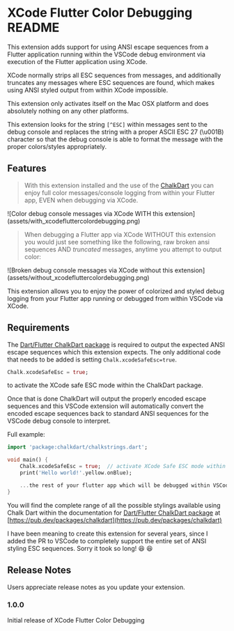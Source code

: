 # XCode Flutter Color Debugging README

This extension adds support for using ANSI escape sequences from a Flutter application running within the VSCode debug environment via execution of the Flutter application using XCode.

XCode normally strips all ESC sequences from messages, and additionally truncates any messages
where ESC sequences are found, which makes using ANSI styled output from within XCode impossible.

This extension only activates itself on the Mac OSX platform and does absolutely nothing on any other platforms.

This extension looks for the string `[^ESC]` within messages sent to the debug console and replaces the string with a proper ASCII ESC 27 (\u001B)
character so that the debug console is able to format the message with the
proper colors/styles appropriately.

## Features

> With this extension installed and the use of the [ChalkDart](https://pub.dev/packages/chalkdart) you can enjoy full color messages/console logging from within your Flutter app, EVEN when debugging via XCode.

\!\[Color debug console messages via XCode WITH this extension\]\(assets/with_xcodefluttercolordebugging.png\)

> When debugging a Flutter app via XCode WITHOUT this extension you would just see something like the following, raw broken ansi sequences AND *truncated* messages, anytime you attempt to output color:

\!\[Broken debug console messages via XCode without this extension\]\(assets/without_xcodefluttercolordebugging.png\)

This extension allows you to enjoy the power of colorized and styled debug logging from your Flutter app running or debugged from within VSCode via XCode.

## Requirements

The [Dart/Flutter ChalkDart package](https://pub.dev/packages/chalkdart) is required to output the expected ANSI escape sequences which this extension expects.
The only additional code that needs to be added is setting `Chalk.xcodeSafeEsc=true`.

```dart
Chalk.xcodeSafeEsc = true;
```

to activate the XCode safe ESC mode within the ChalkDart package.

Once that is done ChalkDart will output the properly encoded escape sequences and this VSCode extension will automatically convert the encoded escape
sequences back to standard ANSI sequences for the VSCode debug console to interpret.

Full example:

```dart
import 'package:chalkdart/chalkstrings.dart';

void main() {
    Chalk.xcodeSafeEsc = true;  // activate XCode Safe ESC mode within ChalkDart Package
    print('Hello world!'.yellow.onBlue);

    ...the rest of your flutter app which will be debugged within VSCode via execution within XCode...
}
```

You will find the complete range of all the possible stylings available using Chalk Dart within the documentation for [Dart/Flutter ChalkDart package](https://pub.dev/packages/chalkdart) at [https://pub.dev/packages/chalkdart](https://pub.dev/packages/chalkdart)

I have been meaning to create this extension for several years, since I added the PR to VSCode to completely support the entire set of ANSI styling ESC sequences.   Sorry it took so long! 😆 :laughing:

## Release Notes

Users appreciate release notes as you update your extension.

### 1.0.0

Initial release of XCode Flutter Color Debugging
